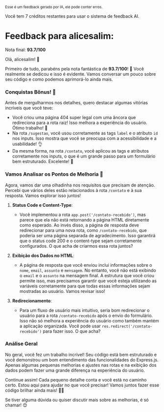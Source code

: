 <sup>Esse é um feedback gerado por IA, ele pode conter erros.</sup>

Você tem 7 créditos restantes para usar o sistema de feedback AI.

# Feedback para alicesalim:

Nota final: **93.7/100**

Olá, alicesalim! 🚀

Primeiro de tudo, parabéns pela nota fantástica de **93.7/100**! 🎉 Você realmente se dedicou e isso é evidente. Vamos conversar um pouco sobre seu código e como podemos aprimorá-lo ainda mais.

### Conquistas Bônus! 🎊
Antes de mergulharmos nos detalhes, quero destacar algumas vitórias incríveis que você teve:
- Você criou uma página 404 super legal com uma âncora que redireciona para a rota raiz! Isso melhora a experiência do usuário. Ótimo trabalho! 👏
- Na rota `/sugestao`, você usou corretamente as tags `label` e o atributo `id` nos inputs. Isso mostra que você se preocupa com a acessibilidade e a usabilidade! 👌
- Da mesma forma, na rota `/contato`, você aplicou as tags e atributos corretamente nos inputs, o que é um grande passo para um formulário bem estruturado. Excelente! 🌟

### Vamos Analisar os Pontos de Melhoria 🤔
Agora, vamos dar uma olhadinha nos requisitos que precisam de atenção. Percebi que vários deles estão relacionados à rota `/contato` e à sua resposta. Vamos explorar isso juntos!

1. **Status Code e Content-Type**: 
   - Você implementou a rota `app.post('/contato-recebido')`, mas parece que ela não está retornando a página HTML diretamente como esperado. Ao invés disso, a página de resposta deve redirecionar para uma nova rota, como `/contato-recebido`, que poderia ser uma página separada de agradecimento. Isso garantirá que o status code 200 e o content-type sejam corretamente configurados. O que acha de criarmos essa rota juntos? 

2. **Exibição dos Dados no HTML**:
   - A página de resposta que você enviou inclui informações sobre o `nome`, `email`, `assunto` e `mensagem`. No entanto, você não está exibindo o `email` e o `assunto` na mensagem final. A estrutura que você criou permite isso, mas precisamos garantir que você esteja utilizando as variáveis corretamente para que todas essas informações sejam mostradas ao usuário. Vamos revisar isso! 

3. **Redirecionamento**:
   - Para um fluxo de usuário mais intuitivo, seria bom redirecionar o usuário para a rota `/contato-recebido` após o envio do formulário. Isso não só melhora a experiência do usuário como também mantém a aplicação organizada. Você pode usar `res.redirect('/contato-recebido')` para fazer isso. O que acha?

### Análise Geral
No geral, você fez um trabalho incrível! Seu código está bem estruturado e você demonstrou um bom entendimento das funcionalidades do Express.js. Apenas algumas pequenas melhorias e ajustes nas rotas e na exibição dos dados podem fazer uma grande diferença na experiência do usuário.

Continue assim! Cada pequeno detalhe conta e você está no caminho certo. Estou aqui para ajudar no que você precisar! Vamos juntos fazer esse código brilhar ainda mais! 💪✨

Se tiver alguma dúvida ou quiser discutir mais sobre as melhorias, é só chamar! 😊